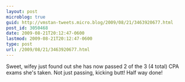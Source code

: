 ```yaml
---
layout: post
microblog: true
guid: http://vmstan-tweets.micro.blog/2009/08/21/3463920677.html
post_id: 3050468
date: 2009-08-21T20:12:47-0600
lastmod: 2009-08-21T20:12:47-0600
type: post
url: /2009/08/21/3463920677.html
---
```

Sweet, wifey just found out she has now passed 2 of the 3 (4 total) CPA exams she's taken. Not just passing, kicking butt! Half way done!
